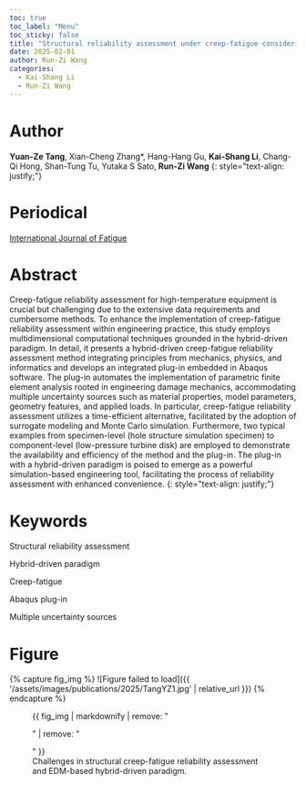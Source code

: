 ```yaml
---
toc: true
toc_label: "Menu"
toc_sticky: false
title: "Structural reliability assessment under creep-fatigue considering multiple uncertainty sources based on surrogate modeling approach"
date: 2025-02-01
author: Run-Zi Wang
categories:
  - Kai-Shang Li
  - Run-Zi Wang
---
```

# Author
**Yuan-Ze Tang**, Xian-Cheng Zhang*, Hang-Hang Gu, **Kai-Shang Li**, Chang-Qi Hong, Shan-Tung Tu, Yutaka S Sato, **Run-Zi Wang**
{: style="text-align: justify;"}

# Periodical
[International Journal of Fatigue](https://doi.org/10.1016/j.ijfatigue.2024.108728)

# Abstract
Creep-fatigue reliability assessment for high-temperature equipment is crucial but challenging due to the extensive data requirements and cumbersome methods. To enhance the implementation of creep-fatigue reliability assessment within engineering practice, this study employs multidimensional computational techniques grounded in the hybrid-driven paradigm. In detail, it presents a hybrid-driven creep-fatigue reliability assessment method integrating principles from mechanics, physics, and informatics and develops an integrated plug-in embedded in Abaqus software. The plug-in automates the implementation of parametric finite element analysis rooted in engineering damage mechanics, accommodating multiple uncertainty sources such as material properties, model parameters, geometry features, and applied loads. In particular, creep-fatigue reliability assessment utilizes a time-efficient alternative, facilitated by the adoption of surrogate modeling and Monte Carlo simulation. Furthermore, two typical examples from specimen-level (hole structure simulation specimen) to component-level (low-pressure turbine disk) are employed to demonstrate the availability and efficiency of the method and the plug-in. The plug-in with a hybrid-driven paradigm is poised to emerge as a powerful simulation-based engineering tool, facilitating the process of reliability assessment with enhanced convenience.
{: style="text-align: justify;"}

# Keywords
Structural reliability assessment

Hybrid-driven paradigm

Creep-fatigue

Abaqus plug-in

Multiple uncertainty sources

# Figure
{% capture fig_img %}
![Figure failed to load]({{ '/assets/images/publications/2025/TangYZ1.jpg' | relative_url }})
{% endcapture %}

<figure>
  {{ fig_img | markdownify | remove: "<p>" | remove: "</p>" }}
  <figcaption>Challenges in structural creep-fatigue reliability assessment and EDM-based hybrid-driven paradigm.</figcaption>
</figure>